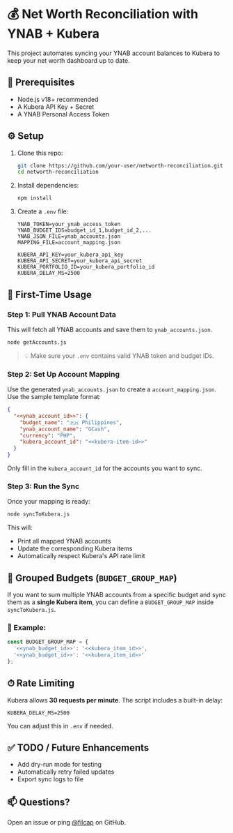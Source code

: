 
# 💰 Net Worth Reconciliation with YNAB + Kubera

This project automates syncing your YNAB account balances to Kubera to keep your net worth dashboard up to date.

## 🧰 Prerequisites

- Node.js v18+ recommended
- A Kubera API Key + Secret
- A YNAB Personal Access Token


## ⚙️ Setup

1. Clone this repo:

   ```bash
   git clone https://github.com/your-user/networth-reconciliation.git
   cd networth-reconciliation
   ```

2. Install dependencies:

   ```bash
   npm install
   ```

3. Create a `.env` file:

   ```env
   YNAB_TOKEN=your_ynab_access_token
   YNAB_BUDGET_IDS=budget_id_1,budget_id_2,...
   YNAB_JSON_FILE=ynab_accounts.json
   MAPPING_FILE=account_mapping.json

   KUBERA_API_KEY=your_kubera_api_key
   KUBERA_API_SECRET=your_kubera_api_secret
   KUBERA_PORTFOLIO_ID=your_kubera_portfolio_id
   KUBERA_DELAY_MS=2500
   ```


## 🚀 First-Time Usage

### Step 1: Pull YNAB Account Data

This will fetch all YNAB accounts and save them to `ynab_accounts.json`.

```bash
node getAccounts.js
```

> 💡 Make sure your `.env` contains valid YNAB token and budget IDs.



### Step 2: Set Up Account Mapping

Use the generated `ynab_accounts.json` to create a `account_mapping.json`. Use the sample template format:

```json
{
  "<<ynab_account_id>>": {
    "budget_name": "🇵🇭 Philippines",
    "ynab_account_name": "GCash",
    "currency": "PHP",
    "kubera_account_id": "<<kubera-item-id>>"
  }
}
```

Only fill in the `kubera_account_id` for the accounts you want to sync.



### Step 3: Run the Sync

Once your mapping is ready:

```bash
node syncToKubera.js
```

This will:
- Print all mapped YNAB accounts
- Update the corresponding Kubera items
- Automatically respect Kubera's API rate limit



## 🧮 Grouped Budgets (`BUDGET_GROUP_MAP`)

If you want to sum multiple YNAB accounts from a specific budget and sync them as a **single Kubera item**, you can define a `BUDGET_GROUP_MAP` inside `syncToKubera.js`.

### 🔧 Example:

```js
const BUDGET_GROUP_MAP = {
  '<<ynab_budget_id>>': '<<kubera_item_id>>',
  '<<ynab_budget_id>>': '<<kubera_item_id>>'
};
```



## ⏱ Rate Limiting

Kubera allows **30 requests per minute**. The script includes a built-in delay:

```env
KUBERA_DELAY_MS=2500
```

You can adjust this in `.env` if needed.



## ✅ TODO / Future Enhancements

- Add dry-run mode for testing
- Automatically retry failed updates
- Export sync logs to file


## 📫 Questions?

Open an issue or ping [@filcap](https://github.com/filcap) on GitHub.

